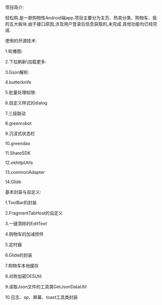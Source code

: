 项目简介:

轻松购.是一款购物性Android端app.项目主要分为主页、热卖分类、购物车、我的五大板块.由于接口原因,涉及用户登录后信息获取的,未完成.其他功能均已经完成.

使用的开源技术:

1.轮播图:

2.下拉刷新\加载更多:

3.Gson解析:

4.butterknife

5.批量处理权限:

6.自定义样式的dialog

7.三级联动

8.greenrobot

9.沉浸式状态栏

10.greendao

11.ShareSDK

12.okhttpUtils

13.commonAdapter

14.Glide


基本封装与自定义:

1.ToolBar的封装

2.FragmentTabHost的自定义

3.一键清除的EditText

4.购物车的加减控件

5.定时器

6.Glide的封装

7.购物车本地缓存

8.对称加密DESUtil

9.读取Json文件的工具类GetJsonDataUtil

10.日志、sp、屏幕、toast工具类封装


